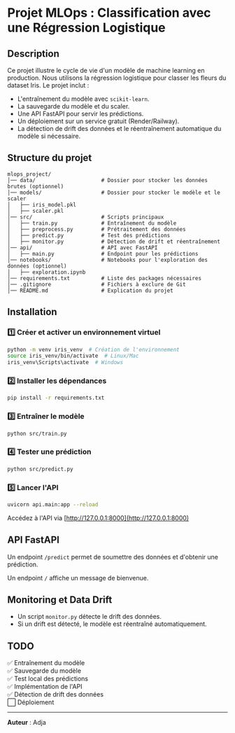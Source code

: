 # Projet MLOps : Classification avec une Régression Logistique

## Description

Ce projet illustre le cycle de vie d'un modèle de machine learning en production. Nous utilisons la régression logistique pour classer les fleurs du dataset Iris. Le projet inclut :

- L'entraînement du modèle avec `scikit-learn`.
- La sauvegarde du modèle et du scaler.
- Une API FastAPI pour servir les prédictions.
- Un déploiement sur un service gratuit (Render/Railway).
- La détection de drift des données et le réentraînement automatique du modèle si nécessaire.

## Structure du projet

```
mlops_project/
│── data/                     # Dossier pour stocker les données brutes (optionnel)
│── models/                   # Dossier pour stocker le modèle et le scaler
│   ├── iris_model.pkl        
│   ├── scaler.pkl            
│── src/                      # Scripts principaux
│   ├── train.py              # Entraînement du modèle
│   ├── preprocess.py         # Prétraitement des données
│   ├── predict.py            # Test des prédictions
│   ├── monitor.py            # Détection de drift et réentraînement
│── api/                      # API avec FastAPI
│   ├── main.py               # Endpoint pour les prédictions
│── notebooks/                # Notebooks pour l'exploration des données (optionnel)
│   ├── exploration.ipynb     
│── requirements.txt          # Liste des packages nécessaires
│── .gitignore                # Fichiers à exclure de Git
│── README.md                 # Explication du projet
```

## Installation

### 1️⃣ Créer et activer un environnement virtuel

```bash
python -m venv iris_venv  # Création de l'environnement
source iris_venv/bin/activate  # Linux/Mac
iris_venv\Scripts\activate  # Windows
```

### 2️⃣ Installer les dépendances

```bash
pip install -r requirements.txt
```

### 3️⃣ Entraîner le modèle

```bash
python src/train.py
```

### 4️⃣ Tester une prédiction

```bash
python src/predict.py
```

### 5️⃣ Lancer l'API

```bash
uvicorn api.main:app --reload
```

Accédez à l'API via [http://127.0.0.1:8000](http://127.0.0.1:8000)

## API FastAPI

Un endpoint `/predict` permet de soumettre des données et d'obtenir une prédiction.

Un endpoint `/` affiche un message de bienvenue.

## Monitoring et Data Drift

- Un script `monitor.py` détecte le drift des données.
- Si un drift est détecté, le modèle est réentraîné automatiquement.

## TODO

✅ Entraînement du modèle\
✅ Sauvegarde du modèle\
✅ Test local des prédictions\
✅ Implémentation de l'API\
✅ Détection de drift des données\
⬜ Déploiement

---

**Auteur** : Adja

